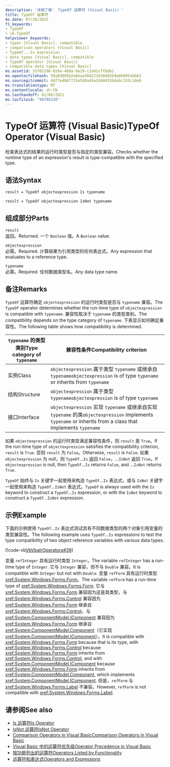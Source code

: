 ```yaml
---
description: '详细了解： TypeOf 运算符 (Visual Basic) '
title: TypeOf 运算符
ms.date: 07/20/2015
f1_keywords:
- TypeOf
- vb.TypeOf
helpviewer_keywords:
- types [Visual Basic], compatible
- comparison operators [Visual Basic]
- TypeOf...Is expression
- data types [Visual Basic], compatible
- TypeOf operator [Visual Basic]
- compatible data types [Visual Basic]
ms.assetid: 33f65296-659a-4b9a-9a29-c2a91cff68b2
ms.openlocfilehash: 59a03095b2abbaa304221b30402b9a058954db63
ms.sourcegitcommit: ddf7edb67715a5b9a45e3dd44536dabc153c1de0
ms.translationtype: MT
ms.contentlocale: zh-CN
ms.lasthandoff: 02/06/2021
ms.locfileid: "99795230"
---
```

# <a name="typeof-operator-visual-basic"></a><span data-ttu-id="ae742-103">TypeOf 运算符 (Visual Basic)</span><span class="sxs-lookup"><span data-stu-id="ae742-103">TypeOf Operator (Visual Basic)</span></span>

<span data-ttu-id="ae742-104">检查表达式的结果的运行时类型是否与指定的类型兼容。</span><span class="sxs-lookup"><span data-stu-id="ae742-104">Checks whether the runtime type of an expression's result is type-compatible with the specified type.</span></span>
  
## <a name="syntax"></a><span data-ttu-id="ae742-105">语法</span><span class="sxs-lookup"><span data-stu-id="ae742-105">Syntax</span></span>  
  
```vb  
result = TypeOf objectexpression Is typename  
```  
  
```vb  
result = TypeOf objectexpression IsNot typename  
```  
  
## <a name="parts"></a><span data-ttu-id="ae742-106">组成部分</span><span class="sxs-lookup"><span data-stu-id="ae742-106">Parts</span></span>  

 `result`  
 <span data-ttu-id="ae742-107">返回。</span><span class="sxs-lookup"><span data-stu-id="ae742-107">Returned.</span></span> <span data-ttu-id="ae742-108">一个 `Boolean` 值。</span><span class="sxs-lookup"><span data-stu-id="ae742-108">A `Boolean` value.</span></span>  
  
 `objectexpression`  
 <span data-ttu-id="ae742-109">必需。</span><span class="sxs-lookup"><span data-stu-id="ae742-109">Required.</span></span> <span data-ttu-id="ae742-110">计算结果为引用类型的任何表达式。</span><span class="sxs-lookup"><span data-stu-id="ae742-110">Any expression that evaluates to a reference type.</span></span>  
  
 `typename`  
 <span data-ttu-id="ae742-111">必需。</span><span class="sxs-lookup"><span data-stu-id="ae742-111">Required.</span></span> <span data-ttu-id="ae742-112">任何数据类型名。</span><span class="sxs-lookup"><span data-stu-id="ae742-112">Any data type name.</span></span>  
  
## <a name="remarks"></a><span data-ttu-id="ae742-113">备注</span><span class="sxs-lookup"><span data-stu-id="ae742-113">Remarks</span></span>  

 <span data-ttu-id="ae742-114">`TypeOf` 运算符确定 `objectexpression` 的运行时类型是否与 `typename` 兼容。</span><span class="sxs-lookup"><span data-stu-id="ae742-114">The `TypeOf` operator determines whether the run-time type of `objectexpression` is compatible with `typename`.</span></span> <span data-ttu-id="ae742-115">兼容性取决于 `typename` 的类型类别。</span><span class="sxs-lookup"><span data-stu-id="ae742-115">The compatibility depends on the type category of `typename`.</span></span> <span data-ttu-id="ae742-116">下表显示如何确定兼容性。</span><span class="sxs-lookup"><span data-stu-id="ae742-116">The following table shows how compatibility is determined.</span></span>  
  
|<span data-ttu-id="ae742-117">`typename` 的类型类别</span><span class="sxs-lookup"><span data-stu-id="ae742-117">Type category of `typename`</span></span>|<span data-ttu-id="ae742-118">兼容性条件</span><span class="sxs-lookup"><span data-stu-id="ae742-118">Compatibility criterion</span></span>|  
|---------------------------------|-----------------------------|  
|<span data-ttu-id="ae742-119">实例</span><span class="sxs-lookup"><span data-stu-id="ae742-119">Class</span></span>|<span data-ttu-id="ae742-120">`objectexpression` 属于类型 `typename` 或继承自 `typename`</span><span class="sxs-lookup"><span data-stu-id="ae742-120">`objectexpression` is of type `typename` or inherits from `typename`</span></span>|  
|<span data-ttu-id="ae742-121">结构</span><span class="sxs-lookup"><span data-stu-id="ae742-121">Structure</span></span>|<span data-ttu-id="ae742-122">`objectexpression` 属于类型 `typename`</span><span class="sxs-lookup"><span data-stu-id="ae742-122">`objectexpression` is of type `typename`</span></span>|  
|<span data-ttu-id="ae742-123">接口</span><span class="sxs-lookup"><span data-stu-id="ae742-123">Interface</span></span>|<span data-ttu-id="ae742-124">`objectexpression` 实现 `typename` 或继承自实现 `typename` 的类</span><span class="sxs-lookup"><span data-stu-id="ae742-124">`objectexpression` implements `typename` or inherits from a class that implements `typename`</span></span>|  
  
 <span data-ttu-id="ae742-125">如果 `objectexpression` 的运行时类型满足兼容性条件，则 `result` 是 `True`。</span><span class="sxs-lookup"><span data-stu-id="ae742-125">If the run-time type of `objectexpression` satisfies the compatibility criterion, `result` is `True`.</span></span> <span data-ttu-id="ae742-126">否则 `result` 为 `False`。</span><span class="sxs-lookup"><span data-stu-id="ae742-126">Otherwise, `result` is `False`.</span></span>  <span data-ttu-id="ae742-127">如果 `objectexpression` 为 null，则 `TypeOf`...`Is` 返回 `False`，...`IsNot` 返回 `True`。</span><span class="sxs-lookup"><span data-stu-id="ae742-127">If `objectexpression` is null, then `TypeOf`...`Is` returns `False`, and ...`IsNot` returns `True`.</span></span>  
  
 <span data-ttu-id="ae742-128">`TypeOf` 始终与 `Is` 关键字一起使用来构造 `TypeOf`...`Is` 表达式，或与 `IsNot` 关键字一起使用来构造 `TypeOf`...`IsNot` 表达式。</span><span class="sxs-lookup"><span data-stu-id="ae742-128">`TypeOf` is always used with the `Is` keyword to construct a `TypeOf`...`Is` expression, or with the `IsNot` keyword to construct a `TypeOf`...`IsNot` expression.</span></span>  
  
## <a name="example"></a><span data-ttu-id="ae742-129">示例</span><span class="sxs-lookup"><span data-stu-id="ae742-129">Example</span></span>  

 <span data-ttu-id="ae742-130">下面的示例使用 `TypeOf`...`Is` 表达式测试具有不同数据类型的两个对象引用变量的类型兼容性。</span><span class="sxs-lookup"><span data-stu-id="ae742-130">The following example uses `TypeOf`...`Is` expressions to test the type compatibility of two object reference variables with various data types.</span></span>  
  
 [!code-vb[VbVbalrOperators#39](~/samples/snippets/visualbasic/VS_Snippets_VBCSharp/VbVbalrOperators/VB/Class1.vb#39)]  
  
 <span data-ttu-id="ae742-131">变量 `refInteger` 具有运行时类型 `Integer`。</span><span class="sxs-lookup"><span data-stu-id="ae742-131">The variable `refInteger` has a run-time type of `Integer`.</span></span> <span data-ttu-id="ae742-132">它与 `Integer` 兼容，但不与 `Double` 兼容。</span><span class="sxs-lookup"><span data-stu-id="ae742-132">It is compatible with `Integer` but not with `Double`.</span></span> <span data-ttu-id="ae742-133">变量 `refForm` 具有运行时类型 <xref:System.Windows.Forms.Form>。</span><span class="sxs-lookup"><span data-stu-id="ae742-133">The variable `refForm` has a run-time type of <xref:System.Windows.Forms.Form>.</span></span> <span data-ttu-id="ae742-134">它与 <xref:System.Windows.Forms.Form> 兼容因为这是其类型，与 <xref:System.Windows.Forms.Control> 兼容因为 <xref:System.Windows.Forms.Form> 继承自 <xref:System.Windows.Forms.Control>，与 <xref:System.ComponentModel.IComponent> 兼容因为 <xref:System.Windows.Forms.Form> 继承自 <xref:System.ComponentModel.Component>（它实现 <xref:System.ComponentModel.IComponent>）。</span><span class="sxs-lookup"><span data-stu-id="ae742-134">It is compatible with <xref:System.Windows.Forms.Form> because that is its type, with <xref:System.Windows.Forms.Control> because <xref:System.Windows.Forms.Form> inherits from <xref:System.Windows.Forms.Control>, and with <xref:System.ComponentModel.IComponent> because <xref:System.Windows.Forms.Form> inherits from <xref:System.ComponentModel.Component>, which implements <xref:System.ComponentModel.IComponent>.</span></span> <span data-ttu-id="ae742-135">但是，`refForm` 与 <xref:System.Windows.Forms.Label> 不兼容。</span><span class="sxs-lookup"><span data-stu-id="ae742-135">However, `refForm` is not compatible with <xref:System.Windows.Forms.Label>.</span></span>  
  
## <a name="see-also"></a><span data-ttu-id="ae742-136">请参阅</span><span class="sxs-lookup"><span data-stu-id="ae742-136">See also</span></span>

- [<span data-ttu-id="ae742-137">Is 运算符</span><span class="sxs-lookup"><span data-stu-id="ae742-137">Is Operator</span></span>](is-operator.md)
- [<span data-ttu-id="ae742-138">IsNot 运算符</span><span class="sxs-lookup"><span data-stu-id="ae742-138">IsNot Operator</span></span>](isnot-operator.md)
- [<span data-ttu-id="ae742-139">Comparison Operators in Visual Basic</span><span class="sxs-lookup"><span data-stu-id="ae742-139">Comparison Operators in Visual Basic</span></span>](../../programming-guide/language-features/operators-and-expressions/comparison-operators.md)
- [<span data-ttu-id="ae742-140">Visual Basic 中的运算符优先级</span><span class="sxs-lookup"><span data-stu-id="ae742-140">Operator Precedence in Visual Basic</span></span>](operator-precedence.md)
- [<span data-ttu-id="ae742-141">按功能列出的运算符</span><span class="sxs-lookup"><span data-stu-id="ae742-141">Operators Listed by Functionality</span></span>](operators-listed-by-functionality.md)
- [<span data-ttu-id="ae742-142">运算符和表达式</span><span class="sxs-lookup"><span data-stu-id="ae742-142">Operators and Expressions</span></span>](../../programming-guide/language-features/operators-and-expressions/index.md)
